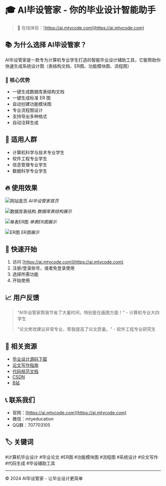 # 🎓 AI毕设管家 - 你的毕业设计智能助手

> 🚀 在线体验：[https://ai.mtycode.com](https://ai.mtycode.com)

## 📚 为什么选择 AI毕设管家？

AI毕设管家是一款专为计算机专业学生打造的智能毕业设计辅助工具，它能帮助你快速生成系统设计图（表结构文档、ER图、功能模块图、流程图）

### 🌟 核心优势

 - 一键生成数据库表结构文档
 - 一键生成标准 ER 图
 - 自动创建功能模块图
 - 专业流程图设计
 - 支持导出多种格式
 - 自动注释生成

## 🎯 适用人群

- 计算机科学与技术专业学生
- 软件工程专业学生
- 信息管理专业学生
- 数据科学专业学生

## 🔥 使用效果

![网站首页](https://github.com/user-attachments/assets/27c035c3-4487-4fa0-97e4-9261e4fe1688)
*AI毕设管家首页*

![数据库表结构](https://github.com/user-attachments/assets/8ddbba73-6424-4b3e-bd39-255aae79ebed)
*数据库表结构展示*

![单表ER图](https://github.com/user-attachments/assets/62d91146-b145-424c-90b7-6596e68a377b)
*单表ER图展示*

![ER图](https://github.com/user-attachments/assets/dc1f2b60-092b-425c-9962-f4795a61a5c8)
*ER图展示*

## 🚀 快速开始

1. 访问 [https://ai.mtycode.com](https://ai.mtycode.com)
2. 注册/登录账号，或者免登录使用
3. 选择所需功能
4. 开始使用

## 📈 用户反馈

> "AI毕设管家帮我节省了大量时间，特别是在画图方面！" - 计算机专业大四学生
> 
> "论文修改建议非常专业，帮我提高了论文质量。" - 软件工程专业研究生

## 🔗 相关资源

- [毕业设计源码下载](https://www.maotouyingcc.com/category/bishe/)
- [论文写作指南](https://www.maotouyingcc.com/gonggao/1801/)
- [代码规范文档](https://www.maotouyingcc.com/category/bishe/)
- [CSDN](https://blog.csdn.net/mtyedu)
- [B站](https://space.bilibili.com/39564148)

## 📞 联系我们

- 官网：[https://ai.mtycode.com](https://ai.mtycode.com)
- 微信：mtyeducation
- QQ群：707703105

## 🏷️ 关键词

#计算机毕业设计 #毕业论文 #ER图 #功能模块图 #流程图 #系统设计 #论文写作 #代码生成 #毕设辅助工具

---

© 2024 AI毕设管家 - 让毕业设计更简单
